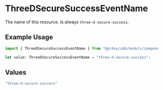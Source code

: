 # ThreeDSecureSuccessEventName

The name of this resource. Is always `three-d-secure-success`.

## Example Usage

```typescript
import { ThreeDSecureSuccessEventName } from "@gr4vy/sdk/models/components";

let value: ThreeDSecureSuccessEventName = "three-d-secure-success";
```

## Values

```typescript
"three-d-secure-success"
```